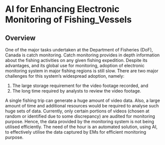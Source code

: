 # AI for Enhancing Electronic Monitoring of Fishing_Vessels

## Overview

One of the major tasks undertaken at the Department of Fisheries (DoF), Canada is catch monitoring. Catch monitoring provides in depth information about the fishing activities on any given fishing expedition. Despite its advantages, and its global use for monitoring, adoption of electronic monitoring system in major fishing regions is still slow. There are two major challenges for this system’s widespread adoption, namely: 
1. The large storage requirement for the video footage recorded, and
2. The long time required by analysts to review the video footage.
   
A single fishing trip can generate a huge amount of video data. Also, a large amount of time and additional resources would be required to analyse such huge sets of data. Currently, only certain portions of videos (chosen at random or identified due to some discrepancy) are audited for monitoring purpose. Hence, the data provided by the monitoring system is not being utilised efficiently. The need of the hour is an automated solution, using AI, to effectively utilise the data captured by EMs for efficient monitoring purpose.
